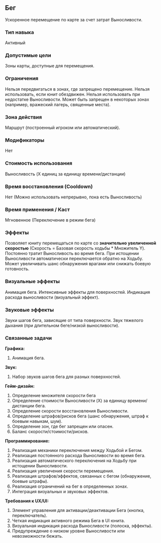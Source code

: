 ## Бег

Ускоренное перемещение по карте за счет затрат Выносливости.

### Тип навыка
Активный

### Допустимые цели
Зоны карты, доступные для перемещения.

### Ограничения
Нельзя передвигаться в зонах, где запрещено перемещение. Нельзя использовать, если юнит обездвижен. Нельзя использовать при недостатке Выносливости. Может быть запрещен в некоторых зонах (например, вражеский лагерь, священные места).

### Зона действия
Маршрут (построенный игроком или автоматический).

### Модификаторы
Нет

### Стоимость использования
Выносливость (X единиц за единицу времени/дистанции)

### Время восстановления (Cooldown)
Нет (Можно использовать непрерывно, пока есть Выносливость)

### Время применения / Каст
Мгновенное (Переключение в режим бега)

### Эффекты
Позволяет юниту перемещаться по карте со **значительно увеличенной скоростью** (Скорость = Базовая скорость ходьбы * Множитель Y). Постоянно тратит Выносливость во время бега. При истощении Выносливости автоматически переключается обратно на Ходьбу. Может увеличивать шанс обнаружения врагами или снижать боевую готовность.

### Визуальные эффекты
Анимация бега. Интенсивные эффекты для поверхностей. Индикация расхода выносливости (визуальный эффект).

### Звуковые эффекты
Звуки шагов бега, зависящие от типа поверхности. Звук тяжелого дыхания (при длительном беге/низкой выносливости).

### Связанные задачи

**Графика:**
1. Анимация бега.

**Звук:**
1. Набор звуков шагов бега для разных поверхностей.

**Гейм-дизайн:**
1. Определение множителя скорости бега 
2. Определение стоимости Выносливости (X) за единицу времени/дистанции бега.
3. Определение скорости восстановления Выносливости.
4. Определение штрафов/рисков бега (шанс обнаружения, штраф к боевым навыкам, шум).
5. Определение зон, где бег запрещен или опасен.
6. Баланс скорости/стоимости/рисков.

**Программирование:**
1. Реализация механики переключения между Ходьбой и Бегом.
2. Реализация постоянного расхода Выносливости во время бега.
3. Реализация автоматического переключения на Ходьбу при истощении Выносливости.
4. Реализация увеличения скорости перемещения.
5. Реализация штрафов/эффектов, связанных с бегом (обнаружение, боевые штрафы).
6. Реализация ограничений на бег в определенных зонах.
7. Интеграция визуальных и звуковых эффектов.

**Требования к UX/UI:**
1. Элемент управления для активации/деактивации Бега (кнопка, переключатель).
2. Четкая индикация активного режима Бега в UI юнита.
3. Визуальная индикация расхода Выносливости (полоска, эффекты).
4. Предупреждение о низком уровне Выносливости или невозможности бежать.